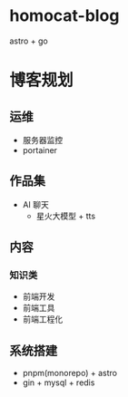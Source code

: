 # homocat-blog
astro + go

# 博客规划

## 运维

+ 服务器监控
+ portainer

## 作品集

+ AI 聊天
  + 星火大模型 + tts  

## 内容

### 知识类

+ 前端开发
+ 前端工具
+ 前端工程化

## 系统搭建

+ pnpm(monorepo) + astro
+ gin + mysql + redis
